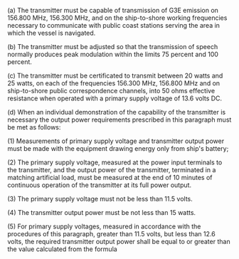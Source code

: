 (a) The transmitter must be capable of transmission of G3E emission on 156.800 MHz, 156.300 MHz, and on the ship-to-shore working frequencies necessary to communicate with public coast stations serving the area in which the vessel is navigated.

(b) The transmitter must be adjusted so that the transmission of speech normally produces peak modulation within the limits 75 percent and 100 percent.

(c) The transmitter must be certificated to transmit between 20 watts and 25 watts, on each of the frequencies 156.300 MHz, 156.800 MHz and on ship-to-shore public correspondence channels, into 50 ohms effective resistance when operated with a primary supply voltage of 13.6 volts DC.

(d) When an individual demonstration of the capability of the transmitter is necessary the output power requirements prescribed in this paragraph must be met as follows:

(1) Measurements of primary supply voltage and transmitter output power must be made with the equipment drawing energy only from ship's battery;

(2) The primary supply voltage, measured at the power input terminals to the transmitter, and the output power of the transmitter, terminated in a matching artificial load, must be measured at the end of 10 minutes of continuous operation of the transmitter at its full power output.

(3) The primary supply voltage must not be less than 11.5 volts.

(4) The transmitter output power must be not less than 15 watts.

(5) For primary supply voltages, measured in accordance with the procedures of this paragraph, greater than 11.5 volts, but less than 12.6 volts, the required transmitter output power shall be equal to or greater than the value calculated from the formula
              

